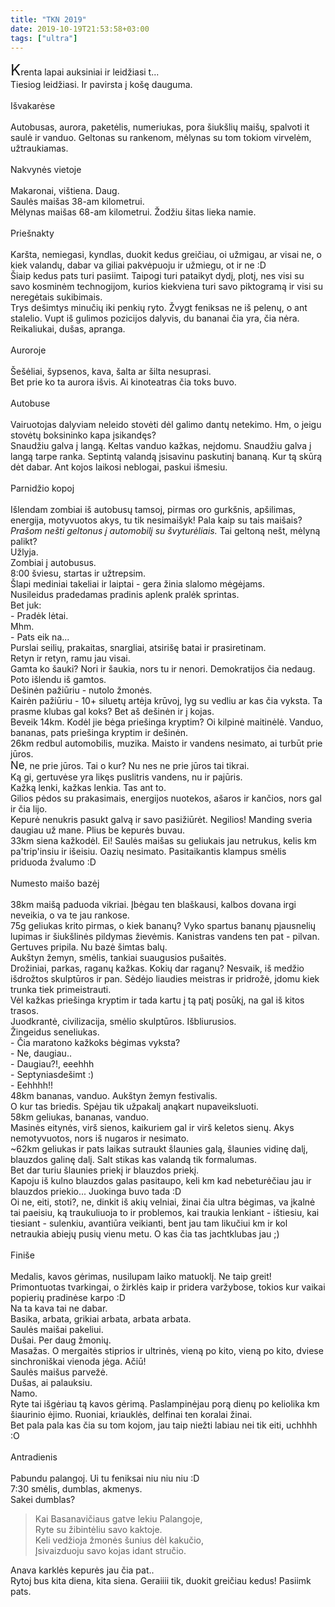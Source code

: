 ```yaml
---
title: "TKN 2019"
date: 2019-10-19T21:53:58+03:00
tags: ["ultra"]
---
```



<big><big><big>K</big></big></big>renta lapai auksiniai ir leidžiasi t...<br>
Tiesiog leidžiasi. Ir pavirsta į košę dauguma.<br>
<br>Išvakarėse<br><br>
Autobusas, aurora, paketėlis, numeriukas, pora šiukšlių maišų, spalvoti it saulė ir vanduo. Geltonas su rankenom, mėlynas su tom tokiom virvelėm, užtraukiamas.<br>
<br>Nakvynės vietoje<br><br>
Makaronai, vištiena. Daug.<br>
Saulės maišas 38-am kilometrui.<br>
Mėlynas maišas 68-am kilometrui. Žodžiu šitas lieka namie.<br>
<br>Priešnakty<br><br>
Karšta, nemiegasi, kyndlas, duokit kedus greičiau, oi užmigau, ar visai ne, o kiek valandų, dabar va giliai pakvėpuoju ir užmiegu, ot ir ne :D<br>
Šiaip kedus pats turi pasiimt. Taipogi turi pataikyt dydį, plotį, nes visi su savo kosminėm technogijom, kurios kiekviena turi savo piktogramą ir visi su neregėtais sukibimais.<br>
Trys dešimtys minučių iki penkių ryto. Žvygt feniksas ne iš pelenų, o ant stalelio. Vupt iš gulimos pozicijos dalyvis, du bananai čia yra, čia nėra. Reikaliukai, dušas, apranga.<br>
<br>Auroroje<br><br>
Šešėliai, šypsenos, kava, šalta ar šilta nesuprasi.<br>
Bet prie ko ta aurora išvis. Ai kinoteatras čia toks buvo.<br>
<br>Autobuse<br><br>
Vairuotojas dalyviam neleido stovėti dėl galimo dantų netekimo. Hm, o jeigu stovėtų boksininko kapa įsikandęs?<br>
Snaudžiu galva į langą. Keltas vanduo kažkas, neįdomu. Snaudžiu galva į langą tarpe
ranka. Septintą valandą įsisavinu paskutinį bananą. Kur tą skūrą dėt dabar. Ant kojos laikosi neblogai, paskui išmesiu.<br>
<br>Parnidžio kopoj<br><br>
Išlendam zombiai iš autobusų tamsoj, pirmas oro gurkšnis, apšilimas, energija, motyvuotos akys, tu tik nesimaišyk! Pala kaip su tais maišais? _Prašom nešti geltonus į automobilį su švyturėliais._ Tai geltoną nešt, mėlyną palikt?<br>
Užlyja.<br>
Zombiai į autobusus.<br>
8:00 šviesu, startas ir užtrepsim.<br>
Šlapi mediniai takeliai ir laiptai - gera žinia slalomo mėgėjams.<br>
Nusileidus pradedamas pradinis aplenk pralėk sprintas.<br>
Bet juk:<br>
\- Pradėk lėtai.<br>
Mhm.<br>
\- Pats eik na...<br>
Purslai seilių, prakaitas, snargliai, atsirišę batai ir prasiretinam.<br>
Retyn ir retyn, ramu jau visai.<br>
Gamta ko šauki? Nori ir šaukia, nors tu ir nenori. Demokratijos čia nedaug.<br>
Poto išlendu iš gamtos.<br>
Dešinėn pažiūriu - nutolo žmonės. <br>
Kairėn pažiūriu - 10+ siluetų artėja krūvoj, lyg su vedliu ar kas čia vyksta. Ta prasme klubas gal koks? Bet aš dešinėn ir į kojas.<br>
Beveik 14km. Kodėl jie bėga priešinga kryptim? Oi kilpinė maitinėlė. Vanduo, bananas, pats priešinga kryptim ir dešinėn.<br>
26km redbul automobilis, muzika. Maisto ir vandens nesimato, ai turbūt prie jūros.<br>
<big>Ne</big>, ne prie jūros. Tai o kur? Nu nes ne prie jūros tai tikrai.<br>
Ką gi, gertuvėse yra likęs puslitris vandens, nu ir pajūris.<br>
Kažką lenki, kažkas lenkia. Tas ant to.<br>
Gilios pėdos su prakasimais, energijos nuotekos, ašaros ir kančios, nors gal ir čia lijo.<br>
Kepurė nenukris pasukt galvą ir savo pasižiūrėt. Negilios! Manding sveria daugiau už mane. Plius be kepurės buvau.<br>
33km siena kažkodėl. Ei! Saulės maišas su geliukais jau netrukus, kelis km pa'trip'insiu ir išeisiu. Oazių nesimato. Pasitaikantis klampus smėlis priduoda žvalumo :D<br>
<br>Numesto maišo bazėj<br><br>
38km maišą paduoda vikriai. Įbėgau ten blaškausi, kalbos dovana irgi neveikia, o va te jau rankose.<br>
75g geliukas krito pirmas, o kiek bananų? Vyko spartus bananų pjausnelių lupimas ir šiukšlinės pildymas žievėmis. Kanistras vandens ten pat - pilvan.<br>
Gertuves pripila. Nu bazė šimtas balų.<br>
Aukštyn žemyn, smėlis, tankiai suaugusios pušaitės.<br>
Drožiniai, parkas, raganų kažkas. Kokių dar raganų? Nesvaik, iš medžio išdrožtos skulptūros ir pan. Sėdėjo liaudies meistras ir pridrožė, įdomu kiek trunka tiek primeistrauti.<br>
Vėl kažkas priešinga kryptim ir tada kartu į tą patį posūkį, na gal iš kitos trasos.<br>
Juodkrantė, civilizacija, smėlio skulptūros. Išbliurusios.<br>
Žingeidus seneliukas.<br>
\- Čia maratono kažkoks bėgimas vyksta?<br>
\- Ne, daugiau..<br>
\- Daugiau?!, eeehhh<br>
\- Septyniasdešimt :)<br>
\- Eehhhh!!<br>
48km bananas, vanduo. Aukštyn žemyn festivalis.<br>
O kur tas briedis. Spėjau tik užpakalį anąkart nupaveiksluoti.<br>
58km geliukas, bananas, vanduo.<br>
Masinės eitynės, virš sienos, kaikuriem gal ir virš keletos sienų. Akys nemotyvuotos, nors iš nugaros ir nesimato.<br>
~62km geliukas ir pats laikas sutraukt šlaunies galą, šlaunies vidinę dalį, blauzdos galinę dalį. Salt stikas kas valandą tik formalumas.<br>
Bet dar turiu šlaunies priekį ir blauzdos priekį.<br>
Kapoju iš kulno blauzdos galas pasitaupo, keli km kad nebeturėčiau jau ir blauzdos priekio... Juokinga buvo tada :D<br>
Oi ne, eiti, stoti?, ne, dinkit iš akių velniai, žinai čia ultra bėgimas, va įkalnė tai paeisiu, ką traukuliuoja to ir problemos, kai traukia lenkiant - ištiesiu, kai tiesiant - sulenkiu, avantiūra veikianti, bent jau tam likučiui km ir kol netraukia abiejų pusių vienu metu. O kas čia tas jachtklubas jau ;)<br>
<br>Finiše<br><br>
Medalis, kavos gėrimas, nusilupam laiko matuoklį. Ne taip greit! Primontuotas tvarkingai, o žirklės kaip ir pridera varžybose, tokios kur vaikai popierių pradinėse karpo :D<br>
Na ta kava tai ne dabar.<br>
Basika, arbata, grikiai arbata, arbata arbata.<br>
Saulės maišai pakeliui.<br>
Dušai. Per daug žmonių.<br>
Masažas. O mergaitės stiprios ir ultrinės, vieną po kito, vieną po kito, dviese sinchroniškai vienoda jėga. Ačiū!<br>
Saulės maišus parvežė.<br>
Dušas, ai palauksiu.<br>
Namo.<br>
Ryte tai išgėriau tą kavos gėrimą. Paslampinėjau porą dienų po keliolika km šiaurinio ėjimo. Ruoniai, kriauklės, delfinai ten koralai žinai.<br>
Bet pala pala kas čia su tom kojom, jau taip niežti labiau nei tik eiti, uchhhh :O<br>
<br>Antradienis<br><br>
Pabundu palangoj. Ui tu feniksai niu niu niu :D<br>
7:30 smėlis, dumblas, akmenys.<br>
Sakei dumblas?
> Kai Basanavičiaus gatve lekiu Palangoje,<br>
Ryte su žibintėliu savo kaktoje.<br>
Keli vedžioja žmonės šunius dėl kakučio,<br>
Įsivaizduoju savo kojas idant stručio.

Anava karklės kepurės jau čia pat..<br>
Rytoj bus kita diena, kita siena. Geraiiii tik, duokit greičiau kedus! Pasiimk pats.
